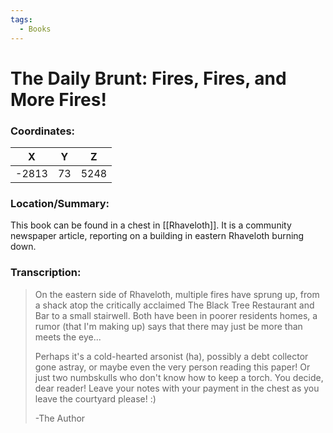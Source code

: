 ```yaml
---
tags:
  - Books
---
```


# The Daily Brunt: Fires, Fires, and More Fires!

### Coordinates:
| **X** | **Y**| **Z** |
|:-----:|:----:|:-----:|
|-2813 |73   |5248  |

### Location/Summary:
This book can be found in a chest in [[Rhaveloth]]. It is a community newspaper article, reporting on a building in eastern Rhaveloth burning down.

### Transcription:
> On the eastern side of Rhaveloth, multiple fires have sprung up, from a shack atop the critically acclaimed The Black Tree Restaurant and Bar to a small stairwell. Both have been in poorer residents homes, a rumor (that I'm making up) says that there may just be more than meets the eye...
>
> Perhaps it's a cold-hearted arsonist (ha), possibly a debt collector gone astray, or maybe even the very person reading this paper! Or just two numbskulls who don't know how to keep a torch. You decide, dear reader! Leave your notes with your payment in the chest as you leave the courtyard please! :)
>
> -The Author

